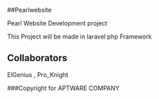 ##Pearlwebsite


Pearl Website Development project

This Project will be made in laravel php Framework

## Collaborators

ElGenius , Pro_Knight

###Copyright for APTWARE COMPANY
